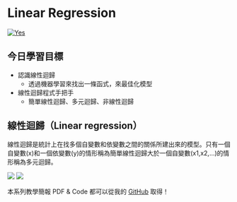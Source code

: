 # Linear Regression
[![Yes](https://img.youtube.com/vi/L0X1ppgWwAk/0.jpg)](https://www.youtube.com/watch?v=L0X1ppgWwAk)

## 今日學習目標
- 認識線性迴歸
    - 透過機器學習來找出一條函式，來最佳化模型
- 線性迴歸程式手把手
    - 簡單線性迴歸、多元迴歸、非線性迴歸

## 線性迴歸（Linear regression）
線性迴歸是統計上在找多個自變數和依變數之間的關係所建出來的模型。只有一個自變數(x)和一個依變數(y)的情形稱為簡單線性迴歸大於一個自變數(x1,x2,...)的情形稱為多元迴歸。

![](https://i.imgur.com/nBfqi6x.png)
![](https://i.imgur.com/EwBU5An.png)

本系列教學簡報 PDF & Code 都可以從我的 [GitHub](https://github.com/andy6804tw/2020-12th-ironman) 取得！